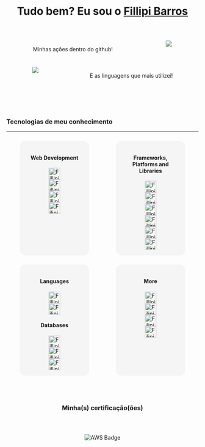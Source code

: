 <!DOCTYPE html>
<html>
<div>
  
  <h1 align="center">
    	Tudo bem? Eu sou o 
	 <a href="https://www.linkedin.com/in/fillipi-barros-161461211/">Fillipi Barros</a>
  </h1>
  
</div>

<div style="display: inline_block" >

<br>

<div style="display: flex; justify-content: space-around; margin-top: 1.5rem;">
<p>Minhas ações dentro do github!</p>
<img heigth="260em" src="https://github-readme-stats.vercel.app/api?username=torugah&theme=blue-green"/>
</div>
<div style="display: flex; justify-content: space-around; margin-top: 1.5rem;">
<img heigth="180em" src="https://github-readme-stats.vercel.app/api/top-langs/?username=torugah&layout=compact&langs_count=16&theme=darcula"/>
<p>E as linguagens que mais utilizei!</p>
</div>

<br>

</br></br><h3>Tecnologias de meu conhecimento</h3>
<hr>
<div style="display: flex; justify-content: space-around; margin-top: 1.5rem;">

<div style="background-color: #F5F5F5; padding: 15px; flex-direction: column; border-radius: 15px; width: 30%; align-items: center; display: flex;">
<h4>Web Development</h4>
<img align="center" alt="Fillipi-HTML5" height="30" src="https://img.shields.io/badge/HTML5-E34F26?style=for-the-badge&logo=html5&logoColor=white" />

<img align="center" alt="Fillipi-CSS3" height="30" src="https://img.shields.io/badge/CSS3-1572B6?style=for-the-badge&logo=css3&logoColor=white" />

<img align="center" alt="Fillipi-Javascript" height="30" src="https://img.shields.io/badge/JavaScript-323330?style=for-the-badge&logo=javascript&logoColor=F7DF1E" />

<img align="center" alt="Filipi-TypeScript" height="30" src="https://img.shields.io/badge/typescript-%23007ACC.svg?style=for-the-badge&logo=typescript&logoColor=white" />
</div>

<div style="background-color: #F5F5F5; padding: 15px; flex-direction: column; border-radius: 15px; width: 30%; align-items: center; display: flex; text-align: center;">
<h4>Frameworks, Platforms and Libraries</h4>

<img align="center" alt="Fillipi-React" height="30" src="https://img.shields.io/badge/React-20232A?style=for-the-badge&logo=react&logoColor=61DAFB" />

<img align="center" alt="Fillipi-BootStrap" height="30" src="https://img.shields.io/badge/bootstrap-%238511FA.svg?style=for-the-badge&logo=bootstrap&logoColor=white" />

<img align="center" alt="Fillipi-NPM" height="30" src="https://img.shields.io/badge/NPM-%23CB3837.svg?style=for-the-badge&logo=npm&logoColor=white" />

<img align="center" alt="Fillipi-NextJS" height="30" src="https://img.shields.io/badge/Next-black?style=for-the-badge&logo=next.js&logoColor=white" />

<img align="center" alt="Fillipi-Hibernate" height="30" src="https://img.shields.io/badge/Hibernate-59666C?style=for-the-badge&logo=Hibernate&logoColor=white" />

<img align="center" alt="Fillipi-NodeJS" height="30" src="https://img.shields.io/badge/node.js-6DA55F?style=for-the-badge&logo=node.js&logoColor=white" />
</div>
</div>

<div style="display: flex; justify-content: space-around; margin-top: 1.5rem;"> 
<div style="background-color: #F5F5F5; padding: 15px; flex-direction: column; border-radius: 15px; width: 30%; align-items: center; display: flex;">
<h4>Languages</h4>
<img align="center" alt="Fillipi-Java" height="30" src="https://img.shields.io/badge/Java-ED8B00?style=for-the-badge&logo=openjdk&logoColor=white" />

<img align="center" alt="Filipi-MarkDown" height="30" src="https://img.shields.io/badge/markdown-%23000000.svg?style=for-the-badge&logo=markdown&logoColor=white" />

<h4>Databases</h4>
<img align="center" alt="Fillipi-Mysql" height="30" src="https://img.shields.io/badge/MySQL-00000F?style=for-the-badge&logo=mysql&logoColor=white"/>

<img align="center" alt="Fillipi-Postgres" height="30" src="https://img.shields.io/badge/postgres-%23316192.svg?style=for-the-badge&logo=postgresql&logoColor=white"/>

<img align="center" alt="Fillipi-Supabase" height="30" src="https://img.shields.io/badge/Supabase-3ECF8E?style=for-the-badge&logo=supabase&logoColor=white"/>
</div>
<div style="background-color: #F5F5F5; padding: 15px; flex-direction: column; border-radius: 15px; width: 30%; align-items: center; display: flex;">
<h4>More</h4>
<img align="center" alt="Fillipi-AWS" height="30" src="https://img.shields.io/badge/Amazon_AWS-232F3E?style=for-the-badge&logo=amazon-aws&logoColor=white" />  

<img align="center" alt="Filipi-GIT" height="30" src="https://img.shields.io/badge/GIT-E44C30?style=for-the-badge&logo=git&logoColor=white" />

<img align="center" alt="Filipi-VSCode" height="30" src="https://img.shields.io/badge/Visual%20Studio%20Code-0078d7.svg?style=for-the-badge&logo=visual-studio-code&logoColor=white" />

<img align="center" alt="Filipi-Maven" height="30" src="https://img.shields.io/badge/Apache%20Maven-C71A36?style=for-the-badge&logo=Apache%20Maven&logoColor=white" />
</div>
</div >
</div>
  

<div style="display: flex; flex-direction: column; align-items: center;" ><br>
</br></br><h3>Minha(s) certificação(ões)</h3>
<hr>

![AWS Badge](https://images.credly.com/size/110x110/images/00634f82-b07f-4bbd-a6bb-53de397fc3a6/image.png)
</div>
</html>
